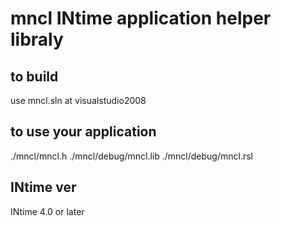 # mncl INtime application helper libraly

## to build
use mncl.sln at visualstudio2008

## to use your application
./mncl/mncl.h
./mncl/debug/mncl.lib
./mncl/debug/mncl.rsl

## INtime ver
INtime 4.0 or later

